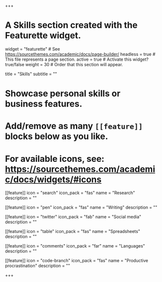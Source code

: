 +++
# A Skills section created with the Featurette widget.
widget = "featurette"  # See https://sourcethemes.com/academic/docs/page-builder/
headless = true  # This file represents a page section.
active = true  # Activate this widget? true/false
weight = 30  # Order that this section will appear.

title = "Skills"
subtitle = ""

# Showcase personal skills or business features.
# 
# Add/remove as many `[[feature]]` blocks below as you like.
# 
# For available icons, see: https://sourcethemes.com/academic/docs/widgets/#icons

[[feature]]
  icon = "search"
  icon_pack = "fas"
  name = "Research"
  description = ""
  
[[feature]]
  icon = "pen"
  icon_pack = "fas"
  name = "Writing"
  description = ""  
  
[[feature]]
  icon = "twitter"
  icon_pack = "fab"
  name = "Social media"
  description = ""
  
[[feature]]
  icon = "table"
  icon_pack = "fas"
  name = "Spreadsheets"
  description = ""

[[feature]]
  icon = "comments"
  icon_pack = "far"
  name = "Languages"
  description = ""

[[feature]]
  icon = "code-branch"
  icon_pack = "fas"
  name = "Productive procrastination"
  description = ""


+++
